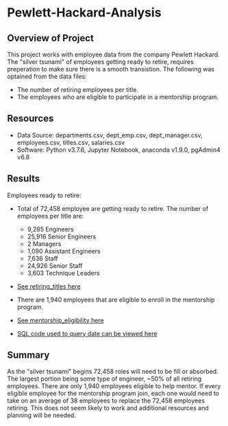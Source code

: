 # Pewlett-Hackard-Analysis

## Overview of Project
This project works with employee data from the company Pewlett Hackard. The "silver tsunami" of employees getting ready to retire,
requires preperation to make sure there is a smooth transistion. The following was optained from the data files:
- The number of retiring employees per title.
- The employees who are eligible to participate in a mentorship program.

## Resources
- Data Source: departments.csv, dept_emp.csv, dept_manager.csv, employees.csv, titles.csv, salaries.csv
- Software: Python v3.7.6, Jupyter Notebook, anaconda v1.9.0, pgAdmin4 v6.8

	
## Results

Employees ready to retire: 
- Total of 72,458 employee are getting ready to retire. The number of employees per title are:
	- 9,285 Engineers
	- 25,916 Senior Engineers
	- 2 Managers
	- 1,090 Assistant Engineers
	- 7,636 Staff
	- 24,926 Senior Staff
	- 3,603 Technique Leaders
- [See retiring_titles here](https://github.com/zimmer3-iii/Pewlett-Hackard-Analysis/blob/main/Data/retiring_titles.csv)

- There are 1,940 employees that are eligible to enroll in the mentorship program. 	
- [See mentorship_eligibility here](https://github.com/zimmer3-iii/Pewlett-Hackard-Analysis/blob/main/Data/mentorship_eligibilty.csv)	


- [SQL code used to query date can be viewed here](https://github.com/zimmer3-iii/Pewlett-Hackard-Analysis/blob/main/Queries/Employee_Database_challenge.sql) 		


## Summary
As the "silver tsunami" begins 72,458 roles will need to be fill or absorbed. The largest portion being some type of engineer, ~50% of all retiring employees.
There are only 1,940 employees eligible to help mentor. If every eligible employee for the mentorship program join, each one would need to take on an average of 38 employees
to replace the 72,458 employees retiring. This does not seem likely to work and additional resources and planning will be needed. 
